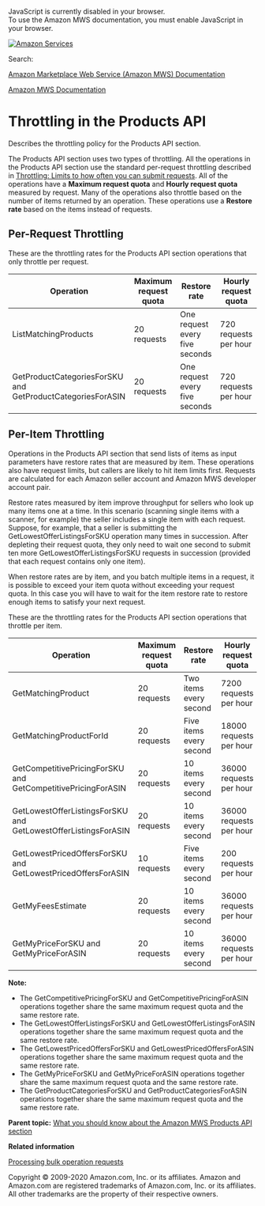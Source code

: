 <div id="MWSDX_noscript">

JavaScript is currently disabled in your browser.  
To use the Amazon MWS documentation, you must enable JavaScript in your
browser.

</div>

<div id="MWSDX_divtop">

[![Amazon
Services](https://images-na.ssl-images-amazon.com/images/G/08/mwsportal/fr_FR/amazonservices.gif "Amazon Services")](http://services.amazon.fr)

<div id="MWSDX_search">

<span id="MWSDX_searchlbl">Search:</span>

</div>

  
<span id="MWSDX_titlebar">[Amazon Marketplace Web Service (Amazon MWS)
Documentation](https://developer.amazonservices.fr/gp/mws/docs.html)</span>

</div>

<div id="MWSDX_divbottom">

<div id="MWSDX_divleft">

<div id="MWSDX_toc">

</div>

</div>

<div id="MWSDX_divright">

<div id="MWSDX_content">

<span id="MWSDX_breadcrumbs">[Amazon MWS
Documentation](https://developer.amazonservices.fr/gp/mws/docs.html)</span>

<div id="Products_Throttling" class="nested0">

Throttling in the Products API
==============================

<div class="body">

Describes the throttling policy for the <span class="ph">Products API
section</span>.

The <span class="ph">Products API section</span> uses two types of
throttling. All the operations in the <span class="ph">Products API
section</span> use the standard per-request throttling described in
<a href="../dev_guide/DG_Throttling.md" class="xref">Throttling: Limits to how often you can submit requests</a>.
All of the operations have a **Maximum request quota** and **Hourly
request quota** measured by request. Many of the operations also
throttle based on the number of items returned by an operation. These
operations use a **Restore rate** based on the items instead of
requests.

<div class="section">

Per-Request Throttling
----------------------

These are the throttling rates for the <span class="ph">Products API
section</span> operations that only throttle per request.

<div class="tablenoborder">

| Operation                                                                                                                            | Maximum request quota | Restore rate                   | Hourly request quota  |
|--------------------------------------------------------------------------------------------------------------------------------------|-----------------------|--------------------------------|-----------------------|
| <span class="keyword apiname">ListMatchingProducts</span>                                                                            | 20 requests           | One request every five seconds | 720 requests per hour |
| <span class="keyword apiname">GetProductCategoriesForSKU</span> and <span class="keyword apiname">GetProductCategoriesForASIN</span> | 20 requests           | One request every five seconds | 720 requests per hour |

</div>

</div>

<div class="section">

Per-Item Throttling
-------------------

Operations in the <span class="ph">Products API section</span> that send
lists of items as input parameters have restore rates that are measured
by item. These operations also have request limits, but callers are
likely to hit item limits first. Requests are calculated for each Amazon
seller account and <span class="ph">Amazon MWS</span> developer account
pair.

Restore rates measured by item improve throughput for sellers who look
up many items one at a time. In this scenario (scanning single items
with a scanner, for example) the seller includes a single item with each
request. Suppose, for example, that a seller is submitting the <span
class="keyword apiname">GetLowestOfferListingsForSKU</span> operation
many times in succession. After depleting their request quota, they only
need to wait one second to submit ten more <span
class="keyword apiname">GetLowestOfferListingsForSKU</span> requests in
succession (provided that each request contains only one item).

When restore rates are by item, and you batch multiple items in a
request, it is possible to exceed your item quota without exceeding your
request quota. In this case you will have to wait for the item restore
rate to restore enough items to satisfy your next request.

These are the throttling rates for the <span class="ph">Products API
section</span> operations that throttle per item.

<div class="tablenoborder">

| Operation                                                                                                                                | Maximum request quota | Restore rate            | Hourly request quota    |
|------------------------------------------------------------------------------------------------------------------------------------------|-----------------------|-------------------------|-------------------------|
| <span class="keyword apiname">GetMatchingProduct</span>                                                                                  | 20 requests           | Two items every second  | 7200 requests per hour  |
| <span class="keyword apiname">GetMatchingProductForId</span>                                                                             | 20 requests           | Five items every second | 18000 requests per hour |
| <span class="keyword apiname">GetCompetitivePricingForSKU</span> and <span class="keyword apiname">GetCompetitivePricingForASIN</span>   | 20 requests           | 10 items every second   | 36000 requests per hour |
| <span class="keyword apiname">GetLowestOfferListingsForSKU</span> and <span class="keyword apiname">GetLowestOfferListingsForASIN</span> | 20 requests           | 10 items every second   | 36000 requests per hour |
| <span class="keyword apiname">GetLowestPricedOffersForSKU</span> and <span class="keyword apiname">GetLowestPricedOffersForASIN</span>   | 10 requests           | Five items every second | 200 requests per hour   |
| <span class="keyword apiname">GetMyFeesEstimate</span>                                                                                   | 20 requests           | 10 items every second   | 36000 requests per hour |
| <span class="keyword apiname">GetMyPriceForSKU</span> and <span class="keyword apiname">GetMyPriceForASIN</span>                         | 20 requests           | 10 items every second   | 36000 requests per hour |

</div>

**Note:**

-   The <span class="keyword apiname">GetCompetitivePricingForSKU</span>
    and <span
    class="keyword apiname">GetCompetitivePricingForASIN</span>
    operations together share the same maximum request quota and the
    same restore rate.
-   The <span
    class="keyword apiname">GetLowestOfferListingsForSKU</span> and
    <span class="keyword apiname">GetLowestOfferListingsForASIN</span>
    operations together share the same maximum request quota and the
    same restore rate.
-   The <span class="keyword apiname">GetLowestPricedOffersForSKU</span>
    and <span
    class="keyword apiname">GetLowestPricedOffersForASIN</span>
    operations together share the same maximum request quota and the
    same restore rate.
-   The <span class="keyword apiname">GetMyPriceForSKU</span> and <span
    class="keyword apiname">GetMyPriceForASIN</span> operations together
    share the same maximum request quota and the same restore rate.
-   The <span class="keyword apiname">GetProductCategoriesForSKU</span>
    and <span class="keyword apiname">GetProductCategoriesForASIN</span>
    operations together share the same maximum request quota and the
    same restore rate.

</div>

</div>

<div class="related-links">

<div class="familylinks">

<div class="parentlink">

**Parent topic:**
<a href="../products/Products_Overview.md" class="link">What you should know about the Amazon MWS Products API section</a>

</div>

</div>

<div class="relinfo">

**Related information**  

<div>

<a href="../products/Products_ProcessingBulkOperationRequests.md" class="link" title="Describes how to process operations in bulk by using the ASINList, SellerSKUList, and IdList request parameters.">Processing bulk operation requests</a>

</div>

</div>

</div>

</div>

<div id="MWSDX_footer">

Copyright © 2009-2020 Amazon.com, Inc. or its affiliates. Amazon and
Amazon.com are registered trademarks of Amazon.com, Inc. or its
affiliates. All other trademarks are the property of their respective
owners.

</div>

</div>

</div>

<div style="clear: both;">

</div>

</div>
